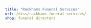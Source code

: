 ```yaml
---
title: "Rackhams Funeral Services"
url: /diss/rackhams-funeral-services/
shop: funeral directors
---
```

